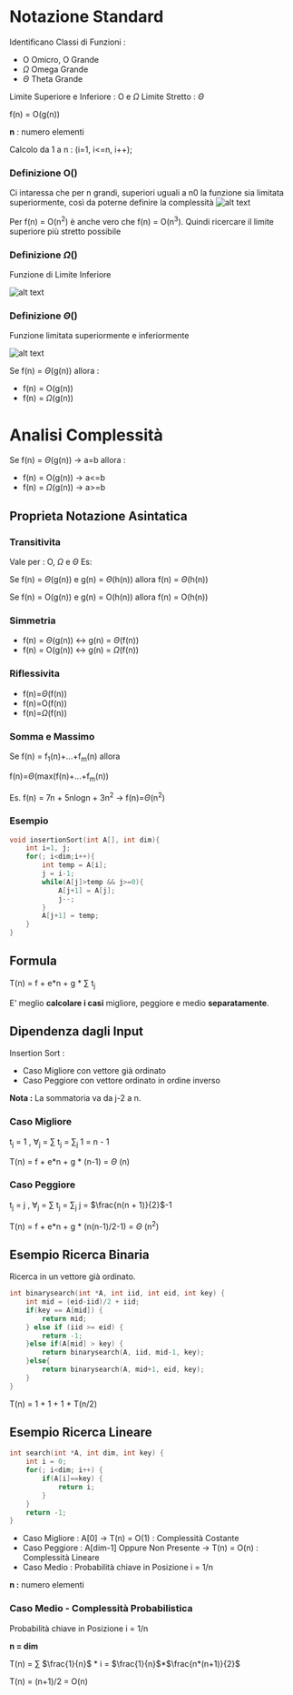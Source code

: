 # Notazione Standard
Identificano Classi di Funzioni :
 - O Omicro, O Grande
 - $\Omega$ Omega Grande
 - $\Theta$ Theta Grande

Limite Superiore e Inferiore : O e $\Omega$
Limite Stretto : $\Theta$

f(n) = O(g(n))

**n** : numero elementi

Calcolo da 1 a n : (i=1, i<=n, i++);
### Definizione O()
Ci intaressa che per n grandi, superiori uguali a n0 la funzione sia limitata superiormente, così da poterne definire la complessità
![alt text](img\O(g(n)).jpg)

Per f(n) = O(n<sup>2</sup>) è anche vero che f(n) = O(n<sup>3</sup>). 
Quindi ricercare il limite superiore più stretto possibile

### Definizione $\Omega$()
Funzione di Limite Inferiore

![alt text](img\Omega(g(n)).jpg)


### Definizione $\Theta$()
Funzione limitata superiormente e inferiormente

![alt text](img\Theta(g(n)).jpg)


Se f(n) = $\Theta$(g(n)) allora :
 - f(n) = O(g(n))
 - f(n) = $\Omega$(g(n))

# Analisi Complessità
Se f(n) = $\Theta$(g(n)) -> a=b allora :
 - f(n) = O(g(n)) -> a<=b
 - f(n) = $\Omega$(g(n)) -> a>=b
## Proprieta Notazione Asintatica
### Transitivita
Vale per : O, $\Omega$ e $\Theta$
Es: 

Se f(n) = $\Theta$(g(n)) e g(n) = $\Theta$(h(n)) allora f(n) = $\Theta$(h(n))

Se f(n) = O(g(n)) e g(n) = O(h(n)) allora f(n) = O(h(n))
### Simmetria
 - f(n) = $\Theta$(g(n)) <-> g(n) = $\Theta$(f(n))
 - f(n) = O(g(n)) <-> g(n) = $\Omega$(f(n))
  
### Riflessivita
 - f(n)=$\Theta$(f(n))
 - f(n)=O(f(n))
 - f(n)=$\Omega$(f(n))

### Somma e Massimo
Se f(n) = f<sub>1</sub>(n)+...+f<sub>m</sub>(n) allora 

f(n)=$\Theta$(max(f(n)+...+f<sub>m</sub>(n))

Es. f(n) = 7n + 5nlogn + 3n<sup>2</sup> -> f(n)=$\Theta$(n<sup>2</sup>)

### Esempio
```c
void insertionSort(int A[], int dim){
    int i=1, j;
    for(; i<dim;i++){
        int temp = A[i];
        j = i-1;
        while(A[j]>temp && j>=0){
            A[j+1] = A[j];
            j--;
        }
        A[j+1] = temp;
    }
}
```
## Formula

T(n) = f + e*n + g * $\sum$ t<sub>j</sub> 

E' meglio **calcolare i casi** migliore, peggiore e medio **separatamente**.
## Dipendenza dagli Input

Insertion Sort : 
 - Caso Migliore con vettore già ordinato
 - Caso Peggiore con vettore ordinato in ordine inverso 

**Nota :** La sommatoria va da j-2 a n.
### Caso Migliore

t<sub>j</sub> = 1 , $\forall$<sub>j</sub> = $\sum$ t<sub>j</sub> = $\sum$<sub>j</sub> 1 = n - 1

T(n) = f + e*n + g * (n-1) = $\Theta$ (n) 

### Caso Peggiore

t<sub>j</sub> = j , $\forall$<sub>j</sub> = $\sum$ t<sub>j</sub> = $\sum$<sub>j</sub> j = $\frac{n(n + 1)}{2}$-1

T(n) = f + e*n + g * (n(n-1)/2-1) = $\Theta$ (n<sup>2</sup>) 

## Esempio Ricerca Binaria
Ricerca in un vettore già ordinato.
```c
int binarysearch(int *A, int iid, int eid, int key) {
	int mid = (eid-iid)/2 + iid;
	if(key == A[mid]) {
		return mid;
	} else if (iid >= eid) {
		return -1;
	}else if(A[mid] > key) {
		return binarysearch(A, iid, mid-1, key);
	}else{
		return binarysearch(A, mid+1, eid, key);
	}
}
```

T(n) = 1 + 1 + 1 + T(n/2) 

## Esempio Ricerca Lineare
```c
int search(int *A, int dim, int key) {
    int i = 0;
    for(; i<dim; i++) {
        if(A[i]==key) {
            return i;
        }
    }
    return -1;
}
```

- Caso Migliore : A[0] -> T(n) = O(1) : Complessità Costante
- Caso Peggiore : A[dim-1] Oppure Non Presente -> T(n) = O(n) : Complessità Lineare
- Caso Medio : Probabilità chiave in Posizione i = 1/n

**n :** numero elementi
### Caso Medio - Complessità Probabilistica
Probabilità chiave in Posizione i = 1/n

**n = dim**

T(n) = $\sum$ $\frac{1}{n}$ * i = $\frac{1}{n}$*$\frac{n*(n+1)}{2}$

T(n) = (n+1)/2 = O(n)
